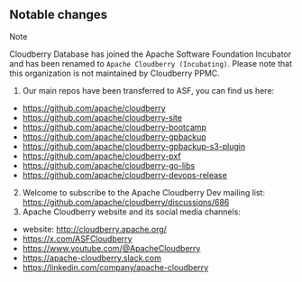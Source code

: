 ## Notable changes

> [!note]
> Cloudberry Database has joined the Apache Software Foundation Incubator and has been renamed to `Apache Cloudberry (Incubating)`. Please note that this organization is not maintained by Cloudberry PPMC.


1. Our main repos have been transferred to ASF, you can find us here:

* https://github.com/apache/cloudberry
* https://github.com/apache/cloudberry-site
* https://github.com/apache/cloudberry-bootcamp
* https://github.com/apache/cloudberry-gpbackup
* https://github.com/apache/cloudberry-gpbackup-s3-plugin
* https://github.com/apache/cloudberry-pxf
* https://github.com/apache/cloudberry-go-libs
* https://github.com/apache/cloudberry-devops-release

2. Welcome to subscribe to the Apache Cloudberry Dev mailing list: https://github.com/apache/cloudberry/discussions/686
3. Apache Cloudberry website and its social media channels:

- website: http://cloudberry.apache.org/
- https://x.com/ASFCloudberry
- https://www.youtube.com/@ApacheCloudberry
- https://apache-cloudberry.slack.com
- https://linkedin.com/company/apache-cloudberry
